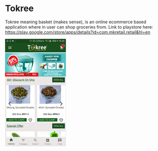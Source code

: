 # Tokree
Tokree meaning basket (makes sense), is an online ecommerce based application where in user can shop groceries from.
Link to playstore here: https://play.google.com/store/apps/details?id=com.mkretail.retail&hl=en


<img src="Screenshot_20190919-192529.png" width=200>
